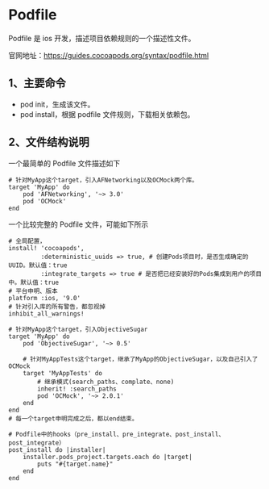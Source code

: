 # Podfile

Podfile 是 ios 开发，描述项目依赖规则的一个描述性文件。

官网地址：https://guides.cocoapods.org/syntax/podfile.html

## 1、主要命令

- pod init，生成该文件。
- pod install，根据 podfile 文件规则，下载相关依赖包。

## 2、文件结构说明

一个最简单的 Podfile 文件描述如下

```Podfile
# 针对MyApp这个target，引入AFNetworking以及OCMock两个库。
target 'MyApp' do
    pod 'AFNetworking', '~> 3.0'
    pod 'OCMock'
end
```

一个比较完整的 Podfile 文件，可能如下所示

```Podfile
# 全局配置，
install! 'cocoapods',
         :deterministic_uuids => true, # 创建Pods项目时，是否生成确定的UUID。默认值：true
         :integrate_targets => true # 是否把已经安装好的Pods集成到用户的项目中。默认值：true
# 平台申明、版本
platform :ios, '9.0'
# 针对引入库的所有警告，都忽视掉
inhibit_all_warnings!

# 针对MyApp这个target，引入ObjectiveSugar
target 'MyApp' do
    pod 'ObjectiveSugar', '~> 0.5'

    # 针对MyAppTests这个target，继承了MyApp的ObjectiveSugar，以及自己引入了OCMock
    target 'MyAppTests' do
        # 继承模式(search_paths、complate、none)
        inherit! :search_paths
        pod 'OCMock', '~> 2.0.1'
    end
end
# 每一个target申明完成之后，都以end结束。

# Podfile中的hooks（pre_install、pre_integrate、post_install、post_integrate）
post_install do |installer|
    installer.pods_project.targets.each do |target|
        puts "#{target.name}"
    end
end
```
